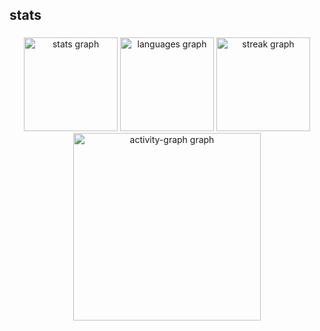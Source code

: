 <h2 align="left">stats</h2>

###

<div align="center">
  <img src="https://github-readme-stats.vercel.app/api?username=andreastoullon&hide_title=false&hide_rank=false&show_icons=true&include_all_commits=true&count_private=true&disable_animations=false&theme=dracula&locale=en&hide_border=true&order=1" height="150" alt="stats graph"  />
  <img src="https://github-readme-stats.vercel.app/api/top-langs?username=andreastoullon&locale=en&hide_title=false&layout=compact&card_width=320&langs_count=5&theme=dracula&hide_border=true&order=2" height="150" alt="languages graph"  />
  <img src="https://streak-stats.demolab.com?user=andreastoullon&locale=en&mode=daily&theme=dracula&hide_border=true&border_radius=5&order=3" height="150" alt="streak graph"  />
  <img src="https://github-readme-activity-graph.vercel.app/graph?username=andreastoullon&radius=16&theme=react&area=true&order=5&hide_border=true" height="300" alt="activity-graph graph"  />
</div>

###
